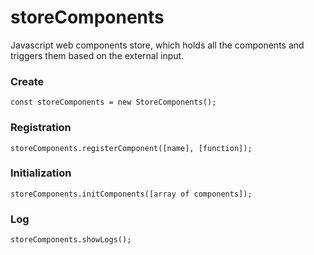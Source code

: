 # storeComponents
Javascript web components store, which holds all the components and triggers them based on the external input.

### Create    
```
const storeComponents = new StoreComponents();
```

### Registration
```
storeComponents.registerComponent([name], [function]);  
```

### Initialization   
```
storeComponents.initComponents([array of components]);
```

### Log
```
storeComponents.showLogs();
```
